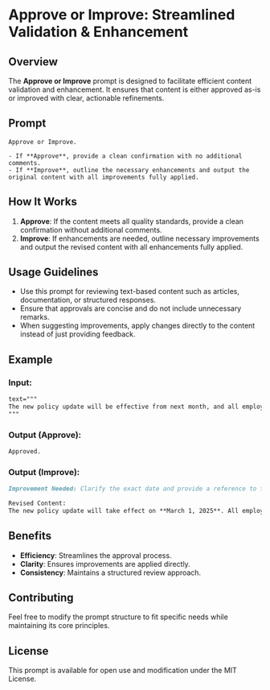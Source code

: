 # Approve or Improve: Streamlined Validation & Enhancement

## Overview
The **Approve or Improve** prompt is designed to facilitate efficient content validation and enhancement. It ensures that content is either approved as-is or improved with clear, actionable refinements.

## Prompt

```text
Approve or Improve.  

- If **Approve**, provide a clean confirmation with no additional comments.  
- If **Improve**, outline the necessary enhancements and output the original content with all improvements fully applied.
```

## How It Works
1. **Approve**: If the content meets all quality standards, provide a clean confirmation without additional comments.
2. **Improve**: If enhancements are needed, outline necessary improvements and output the revised content with all enhancements fully applied.

## Usage Guidelines
- Use this prompt for reviewing text-based content such as articles, documentation, or structured responses.
- Ensure that approvals are concise and do not include unnecessary remarks.
- When suggesting improvements, apply changes directly to the content instead of just providing feedback.

## Example
### Input:
```markdown
text="""
The new policy update will be effective from next month, and all employees are required to comply.
"""
```

### Output (Approve):
```markdown
Approved.
```

### Output (Improve):
```markdown
Improvement Needed: Clarify the exact date and provide a reference to the policy document.

Revised Content:
The new policy update will take effect on **March 1, 2025**. All employees are required to comply. For details, refer to the **Company Policy Handbook, Section 5.3**.
```

## Benefits
- **Efficiency**: Streamlines the approval process.
- **Clarity**: Ensures improvements are applied directly.
- **Consistency**: Maintains a structured review approach.

## Contributing
Feel free to modify the prompt structure to fit specific needs while maintaining its core principles.

## License
This prompt is available for open use and modification under the MIT License.

